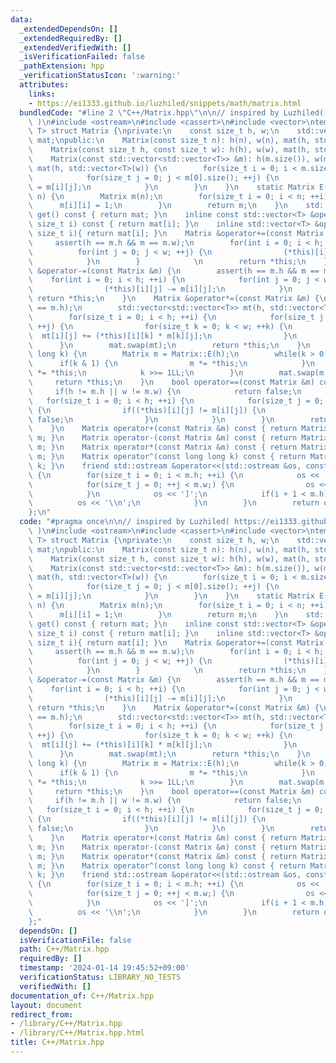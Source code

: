 ```yaml
---
data:
  _extendedDependsOn: []
  _extendedRequiredBy: []
  _extendedVerifiedWith: []
  _isVerificationFailed: false
  _pathExtension: hpp
  _verificationStatusIcon: ':warning:'
  attributes:
    links:
    - https://ei1333.github.io/luzhiled/snippets/math/matrix.html
  bundledCode: "#line 2 \"C++/Matrix.hpp\"\n\n// inspired by Luzhiled( https://ei1333.github.io/luzhiled/snippets/math/matrix.html\
    \ )\n#include <ostream>\n#include <cassert>\n#include <vector>\ntemplate <class\
    \ T> struct Matrix {\nprivate:\n    const size_t h, w;\n    std::vector<std::vector<T>>\
    \ mat;\npublic:\n    Matrix(const size_t n): h(n), w(n), mat(h, std::vector<T>(w)){}\n\
    \    Matrix(const size_t h, const size_t w): h(h), w(w), mat(h, std::vector<T>(w)){}\n\
    \    Matrix(const std::vector<std::vector<T>> &m): h(m.size()), w(m[0].size()),\
    \ mat(h, std::vector<T>(w)) {\n        for(size_t i = 0; i < m.size(); ++i) {\n\
    \            for(size_t j = 0; j < m[0].size(); ++j) {\n                mat[i][j]\
    \ = m[i][j];\n            }\n        }\n    }\n    static Matrix E(const size_t\
    \ n) {\n        Matrix m(n);\n        for(size_t i = 0; i < n; ++i) {\n      \
    \      m[i][i] = 1;\n        }\n        return m;\n    }\n    std::vector<std::vector<T>>\
    \ get() const { return mat; }\n    inline const std::vector<T> &operator[](const\
    \ size_t i) const { return mat[i]; }\n    inline std::vector<T> &operator[](const\
    \ size_t i){ return mat[i]; }\n    Matrix &operator+=(const Matrix &m) {\n   \
    \     assert(h == m.h && m == m.w);\n        for(int i = 0; i < h; ++i) {\n  \
    \          for(int j = 0; j < w; ++j) {\n                (*this)[i][j] += m[i][j];\n\
    \            }\n        }            \n        return *this;\n    }\n    Matrix\
    \ &operator-=(const Matrix &m) {\n        assert(h == m.h && m == m.w);\n    \
    \    for(int i = 0; i < h; ++i) {\n            for(int j = 0; j < w; ++j) {\n\
    \                (*this)[i][j] -= m[i][j];\n            }\n        }\n       \
    \ return *this;\n    }\n    Matrix &operator*=(const Matrix &m) {\n        assert(w\
    \ == m.h);\n        std::vector<std::vector<T>> mt(h, std::vector<T>(m.w));\n\
    \        for(size_t i = 0; i < h; ++i) {\n            for(size_t j = 0; j < m.w;\
    \ ++j) {\n                for(size_t k = 0; k < w; ++k) {\n                  \
    \  mt[i][j] += (*this)[i][k] * m[k][j];\n                }\n            }\n  \
    \      }\n        mat.swap(mt);\n        return *this;\n    }\n    Matrix &operator^=(long\
    \ long k) {\n        Matrix m = Matrix::E(h);\n        while(k > 0) {\n      \
    \      if(k & 1) {\n                m *= *this;\n            }\n            *this\
    \ *= *this;\n            k >>= 1LL;\n        }\n        mat.swap(m.mat);\n   \
    \     return *this;\n    }\n    bool operator==(const Matrix &m) const {\n   \
    \     if(h != m.h || w != m.w) {\n            return false;\n        }\n     \
    \   for(size_t i = 0; i < h; ++i) {\n            for(size_t j = 0; j < w; ++j)\
    \ {\n                if((*this)[i][j] != m[i][j]) {\n                    return\
    \ false;\n                }\n            }\n        }\n        return true;\n\
    \    }\n    Matrix operator+(const Matrix &m) const { return Matrix(*this) +=\
    \ m; }\n    Matrix operator-(const Matrix &m) const { return Matrix(*this) -=\
    \ m; }\n    Matrix operator*(const Matrix &m) const { return Matrix(*this) *=\
    \ m; }\n    Matrix operator^(const long long k) const { return Matrix(*this) ^=\
    \ k; }\n    friend std::ostream &operator<<(std::ostream &os, const Matrix &m)\
    \ {\n        for(size_t i = 0; i < m.h; ++i) {\n            os << '[' << m[i][0];\n\
    \            for(size_t j = 0; ++j < m.w;) {\n                os << ' ' << m[i][j];\n\
    \            }\n            os << ']';\n            if(i + 1 < m.h) {\n      \
    \          os << '\\n';\n            }\n        }\n        return os;\n    }\n\
    };\n"
  code: "#pragma once\n\n// inspired by Luzhiled( https://ei1333.github.io/luzhiled/snippets/math/matrix.html\
    \ )\n#include <ostream>\n#include <cassert>\n#include <vector>\ntemplate <class\
    \ T> struct Matrix {\nprivate:\n    const size_t h, w;\n    std::vector<std::vector<T>>\
    \ mat;\npublic:\n    Matrix(const size_t n): h(n), w(n), mat(h, std::vector<T>(w)){}\n\
    \    Matrix(const size_t h, const size_t w): h(h), w(w), mat(h, std::vector<T>(w)){}\n\
    \    Matrix(const std::vector<std::vector<T>> &m): h(m.size()), w(m[0].size()),\
    \ mat(h, std::vector<T>(w)) {\n        for(size_t i = 0; i < m.size(); ++i) {\n\
    \            for(size_t j = 0; j < m[0].size(); ++j) {\n                mat[i][j]\
    \ = m[i][j];\n            }\n        }\n    }\n    static Matrix E(const size_t\
    \ n) {\n        Matrix m(n);\n        for(size_t i = 0; i < n; ++i) {\n      \
    \      m[i][i] = 1;\n        }\n        return m;\n    }\n    std::vector<std::vector<T>>\
    \ get() const { return mat; }\n    inline const std::vector<T> &operator[](const\
    \ size_t i) const { return mat[i]; }\n    inline std::vector<T> &operator[](const\
    \ size_t i){ return mat[i]; }\n    Matrix &operator+=(const Matrix &m) {\n   \
    \     assert(h == m.h && m == m.w);\n        for(int i = 0; i < h; ++i) {\n  \
    \          for(int j = 0; j < w; ++j) {\n                (*this)[i][j] += m[i][j];\n\
    \            }\n        }            \n        return *this;\n    }\n    Matrix\
    \ &operator-=(const Matrix &m) {\n        assert(h == m.h && m == m.w);\n    \
    \    for(int i = 0; i < h; ++i) {\n            for(int j = 0; j < w; ++j) {\n\
    \                (*this)[i][j] -= m[i][j];\n            }\n        }\n       \
    \ return *this;\n    }\n    Matrix &operator*=(const Matrix &m) {\n        assert(w\
    \ == m.h);\n        std::vector<std::vector<T>> mt(h, std::vector<T>(m.w));\n\
    \        for(size_t i = 0; i < h; ++i) {\n            for(size_t j = 0; j < m.w;\
    \ ++j) {\n                for(size_t k = 0; k < w; ++k) {\n                  \
    \  mt[i][j] += (*this)[i][k] * m[k][j];\n                }\n            }\n  \
    \      }\n        mat.swap(mt);\n        return *this;\n    }\n    Matrix &operator^=(long\
    \ long k) {\n        Matrix m = Matrix::E(h);\n        while(k > 0) {\n      \
    \      if(k & 1) {\n                m *= *this;\n            }\n            *this\
    \ *= *this;\n            k >>= 1LL;\n        }\n        mat.swap(m.mat);\n   \
    \     return *this;\n    }\n    bool operator==(const Matrix &m) const {\n   \
    \     if(h != m.h || w != m.w) {\n            return false;\n        }\n     \
    \   for(size_t i = 0; i < h; ++i) {\n            for(size_t j = 0; j < w; ++j)\
    \ {\n                if((*this)[i][j] != m[i][j]) {\n                    return\
    \ false;\n                }\n            }\n        }\n        return true;\n\
    \    }\n    Matrix operator+(const Matrix &m) const { return Matrix(*this) +=\
    \ m; }\n    Matrix operator-(const Matrix &m) const { return Matrix(*this) -=\
    \ m; }\n    Matrix operator*(const Matrix &m) const { return Matrix(*this) *=\
    \ m; }\n    Matrix operator^(const long long k) const { return Matrix(*this) ^=\
    \ k; }\n    friend std::ostream &operator<<(std::ostream &os, const Matrix &m)\
    \ {\n        for(size_t i = 0; i < m.h; ++i) {\n            os << '[' << m[i][0];\n\
    \            for(size_t j = 0; ++j < m.w;) {\n                os << ' ' << m[i][j];\n\
    \            }\n            os << ']';\n            if(i + 1 < m.h) {\n      \
    \          os << '\\n';\n            }\n        }\n        return os;\n    }\n\
    };"
  dependsOn: []
  isVerificationFile: false
  path: C++/Matrix.hpp
  requiredBy: []
  timestamp: '2024-01-14 19:45:52+09:00'
  verificationStatus: LIBRARY_NO_TESTS
  verifiedWith: []
documentation_of: C++/Matrix.hpp
layout: document
redirect_from:
- /library/C++/Matrix.hpp
- /library/C++/Matrix.hpp.html
title: C++/Matrix.hpp
---
```

